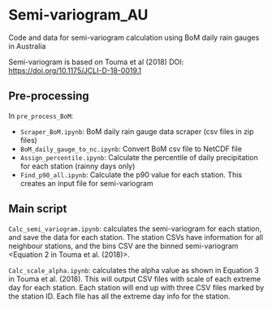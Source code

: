 # Semi-variogram_AU
Code and data for semi-variogram calculation using BoM daily rain gauges in Australia

Semi-variogram is based on Touma et al (2018) DOI: https://doi.org/10.1175/JCLI-D-18-0019.1


## Pre-processing
In `pre_process_BoM`:
- `Scraper_BoM.ipynb`: BoM daily rain gauge data scraper (csv files in zip files)
- `BoM_daily_gauge_to_nc.ipynb`: Convert BoM csv file to NetCDF file
- `Assign_percentile.ipynb`: Calculate the percentile of daily precipitation for each station (rainny days only)
- `Find_p90_all.ipynb`: Calculate the p90 value for each station. This creates an input file for semi-variogram

## Main script

`Calc_semi_variogram.ipynb`: calculates the semi-variogram for each station, and save the data for each station. The station CSVs have information for all neighbour stations, and the bins CSV are the binned semi-variogram <Equation 2 in Touma et al. (2018)>.


`Calc_scale_alpha.ipynb`: calculates the alpha value as shown in Equation 3 in Touma et al. (2018). This will output CSV files with scale of each extreme day for each station. Each station will end up with three CSV files marked by the station ID. Each file has all the extreme day info for the station.  
